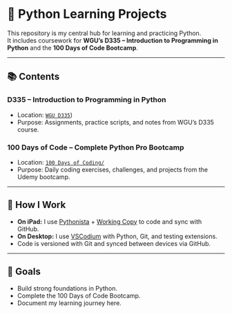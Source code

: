 # 🐍 Python Learning Projects

This repository is my central hub for learning and practicing Python.  
It includes coursework for **WGU’s D335 – Introduction to Programming in Python** and the **100 Days of Code Bootcamp**.

---

## 📚 Contents

### D335 – Introduction to Programming in Python
- Location: [`WGU D335`](https://github.com/Pharns/python-learning/tree/main/100%20Days%20of%20Coding))
- Purpose: Assignments, practice scripts, and notes from WGU’s D335 course.

### 100 Days of Code – Complete Python Pro Bootcamp
- Location: [`100 Days of Coding/`](https://github.com/Pharns/python-learning/tree/main/100%20Days%20of%20Coding)
- Purpose: Daily coding exercises, challenges, and projects from the Udemy bootcamp.

---

## 🔧 How I Work
- **On iPad:** I use [Pythonista](https://apps.apple.com/app/pythonista-3/id1085978097) + [Working Copy](https://workingcopyapp.com/) to code and sync with GitHub.
- **On Desktop:** I use [VSCodium](https://vscodium.com/) with Python, Git, and testing extensions.
- Code is versioned with Git and synced between devices via GitHub.

---

## 🚀 Goals
- Build strong foundations in Python.
- Complete the 100 Days of Code Bootcamp.
- Document my learning journey here.
